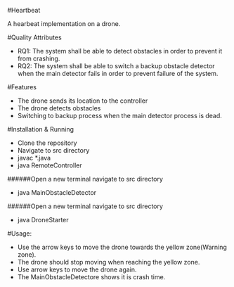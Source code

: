 #Heartbeat

A hearbeat implementation on a drone.

#Quality Attributes
- RQ1: The system shall be able to detect obstacles in order to prevent it from crashing. 
- RQ2: The system shall be able to switch a backup obstacle detector when the main detector fails in order to prevent failure of the system.

#Features
- The drone sends its location to the controller
- The drone detects obstacles
- Switching to backup process when the main detector process is dead.

#Installation & Running
- Clone the repository
- Navigate to src directory
- javac *.java
- java RemoteController

######Open a new terminal navigate to src directory 
- java MainObstacleDetector

######Open a new terminal navigate to src directory 
- java DroneStarter

#Usage:

- Use the arrow keys to move the drone towards the yellow zone(Warning zone).
- The drone should stop moving when reaching the yellow zone.
- Use arrow keys to move the drone again.
- The MainObstacleDetectore shows it is crash time.
